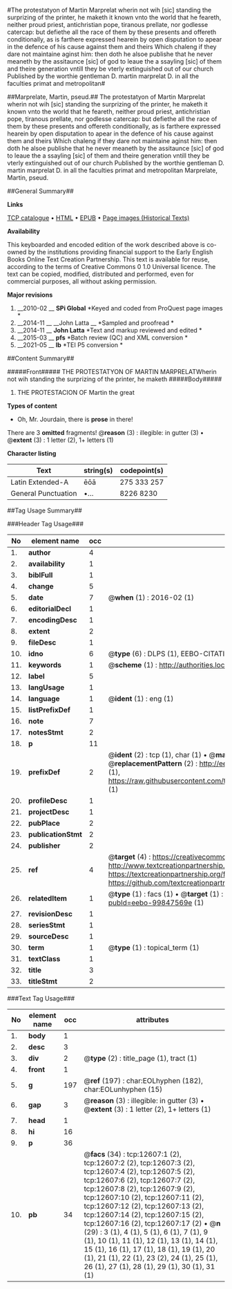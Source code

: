 #The protestatyon of Martin Marprelat wherin not wih [sic] standing the surprizing of the printer, he maketh it known vnto the world that he feareth, neither proud priest, antichristian pope, tiranous prellate, nor godlesse catercap: but defiethe all the race of them by these presents and offereth conditionally, as is farthere expressed hearein by open disputation to apear in the defence of his cause against them and theirs Which chaleng if they dare not maintaine aginst him: then doth he alsoe publishe that he never meaneth by the assitaunce [sic] of god to leaue the a ssayling [sic] of them and theire generation vntill they be vterly extinguished out of our church Published by the worthie gentleman D. martin marprelat D. in all the faculties primat and metropolitan#

##Marprelate, Martin, pseud.##
The protestatyon of Martin Marprelat wherin not wih [sic] standing the surprizing of the printer, he maketh it known vnto the world that he feareth, neither proud priest, antichristian pope, tiranous prellate, nor godlesse catercap: but defiethe all the race of them by these presents and offereth conditionally, as is farthere expressed hearein by open disputation to apear in the defence of his cause against them and theirs Which chaleng if they dare not maintaine aginst him: then doth he alsoe publishe that he never meaneth by the assitaunce [sic] of god to leaue the a ssayling [sic] of them and theire generation vntill they be vterly extinguished out of our church Published by the worthie gentleman D. martin marprelat D. in all the faculties primat and metropolitan
Marprelate, Martin, pseud.

##General Summary##

**Links**

[TCP catalogue](http://www.ota.ox.ac.uk/tcp/)  • 
[HTML](http://tei.it.ox.ac.uk/tcp/Texts-HTML/free/A07/A07042.html)  • 
[EPUB](http://tei.it.ox.ac.uk/tcp/Texts-EPUB/free/A07/A07042.epub) • 
[Page images (Historical Texts)](https://historicaltexts.jisc.ac.uk/eebo-99847569e)

**Availability**

This keyboarded and encoded edition of the work described above is co-owned by the
    institutions providing financial support to the Early English Books Online Text Creation
    Partnership. This text is available for reuse, according to the terms of  Creative Commons 0 1.0 Universal
    licence. The text can be copied, modified, distributed and performed, even for commercial
    purposes, all without asking permission.

**Major revisions**

1. __2010-02 __ __SPi Global__ *Keyed and coded from ProQuest page images *
1. __2014-11 __ __John Latta __ *Sampled and proofread *
1. __2014-11 __ __John Latta__ *Text and markup reviewed and edited *
1. __2015-03 __ __pfs__ *Batch review (QC) and XML conversion *
1. __2021-05 __ __lb__ *TEI P5 conversion *

##Content Summary##

#####Front#####
THE PROTESTATYON OF MARTIN MARPRELATWherin not wih standing the surprizing of the printer, he maketh
#####Body#####

1. THE PROTESTACION OF Martin the great

**Types of content**

  * Oh, Mr. Jourdain, there is **prose** in there!

There are 3 **omitted** fragments! 
 @__reason__ (3) : illegible: in gutter (3)  •  @__extent__ (3) : 1 letter (2), 1+ letters (1)

**Character listing**


|Text|string(s)|codepoint(s)|
|---|---|---|
|Latin Extended-A|ēōā|275 333 257|
|General Punctuation|•…|8226 8230|

##Tag Usage Summary##

###Header Tag Usage###

|No|element name|occ|attributes|
|---|---|---|---|
|1.|__author__|4||
|2.|__availability__|1||
|3.|__biblFull__|1||
|4.|__change__|5||
|5.|__date__|7| @__when__ (1) : 2016-02 (1)|
|6.|__editorialDecl__|1||
|7.|__encodingDesc__|1||
|8.|__extent__|2||
|9.|__fileDesc__|1||
|10.|__idno__|6| @__type__ (6) : DLPS (1), EEBO-CITATION (1), VID (1), EEBO-PROQUEST (1), STC (2)|
|11.|__keywords__|1| @__scheme__ (1) : http://authorities.loc.gov/ (1)|
|12.|__label__|5||
|13.|__langUsage__|1||
|14.|__language__|1| @__ident__ (1) : eng (1)|
|15.|__listPrefixDef__|1||
|16.|__note__|7||
|17.|__notesStmt__|2||
|18.|__p__|11||
|19.|__prefixDef__|2| @__ident__ (2) : tcp (1), char (1)  •  @__matchPattern__ (2) : ([0-9\-]+):([0-9IVX]+) (1), (.+) (1)  •  @__replacementPattern__ (2) : http://eebo.chadwyck.com/downloadtiff?vid=$1&page=$2 (1), https://raw.githubusercontent.com/textcreationpartnership/Texts/master/tcpchars.xml#$1 (1)|
|20.|__profileDesc__|1||
|21.|__projectDesc__|1||
|22.|__pubPlace__|2||
|23.|__publicationStmt__|2||
|24.|__publisher__|2||
|25.|__ref__|4| @__target__ (4) : https://creativecommons.org/publicdomain/zero/1.0/ (1), http://www.textcreationpartnership.org/docs/. (1), https://textcreationpartnership.org/faq/#faq05 (1), https://github.com/textcreationpartnership (1)|
|26.|__relatedItem__|1| @__type__ (1) : facs (1)  •  @__target__ (1) : https://data.historicaltexts.jisc.ac.uk/view?pubId=eebo-99847569e (1)|
|27.|__revisionDesc__|1||
|28.|__seriesStmt__|1||
|29.|__sourceDesc__|1||
|30.|__term__|1| @__type__ (1) : topical_term (1)|
|31.|__textClass__|1||
|32.|__title__|3||
|33.|__titleStmt__|2||


###Text Tag Usage###

|No|element name|occ|attributes|
|---|---|---|---|
|1.|__body__|1||
|2.|__desc__|3||
|3.|__div__|2| @__type__ (2) : title_page (1), tract (1)|
|4.|__front__|1||
|5.|__g__|197| @__ref__ (197) : char:EOLhyphen (182), char:EOLunhyphen (15)|
|6.|__gap__|3| @__reason__ (3) : illegible: in gutter (3)  •  @__extent__ (3) : 1 letter (2), 1+ letters (1)|
|7.|__head__|1||
|8.|__hi__|16||
|9.|__p__|36||
|10.|__pb__|34| @__facs__ (34) : tcp:12607:1 (2), tcp:12607:2 (2), tcp:12607:3 (2), tcp:12607:4 (2), tcp:12607:5 (2), tcp:12607:6 (2), tcp:12607:7 (2), tcp:12607:8 (2), tcp:12607:9 (2), tcp:12607:10 (2), tcp:12607:11 (2), tcp:12607:12 (2), tcp:12607:13 (2), tcp:12607:14 (2), tcp:12607:15 (2), tcp:12607:16 (2), tcp:12607:17 (2)  •  @__n__ (29) : 3 (1), 4 (1), 5 (1), 6 (1), 7 (1), 9 (1), 10 (1), 11 (1), 12 (1), 13 (1), 14 (1), 15 (1), 16 (1), 17 (1), 18 (1), 19 (1), 20 (1), 21 (1), 22 (1), 23 (2), 24 (1), 25 (1), 26 (1), 27 (1), 28 (1), 29 (1), 30 (1), 31 (1)|
